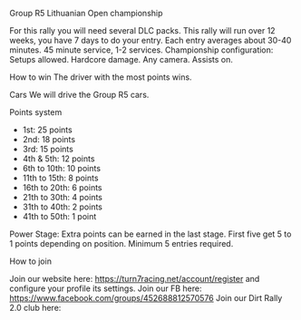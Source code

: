 Group R5 Lithuanian Open championship

For this rally you will need several DLC packs.
This rally will run over 12 weeks, you have 7 days to do your entry.
Each entry averages about 30-40 minutes.
45 minute service, 1-2 services.
Championship configuration: Setups allowed. Hardcore damage. Any camera. Assists on.

How to win
The driver with the most points wins. 

Cars
We will drive the Group R5 cars. 

Points system

* 1st: 25 points
* 2nd: 18 points
* 3rd: 15 points
* 4th & 5th: 12 points
* 6th to 10th: 10 points
* 11th to 15th: 8 points
* 16th to 20th: 6 points
* 21th to 30th: 4 points
* 31th to 40th: 2 points
* 41th to 50th: 1 point

Power Stage: Extra points can be earned in the last stage. First five get 5 to 1 points depending on position. Minimum 5 entries required.

How to join

Join our website here: https://turn7racing.net/account/register and configure your profile its settings.
Join our FB here: https://www.facebook.com/groups/452688812570576
Join our Dirt Rally 2.0 club here:
